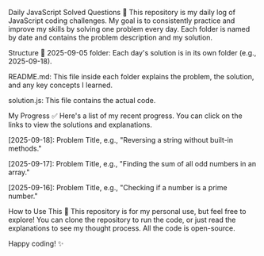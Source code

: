 Daily JavaScript Solved Questions 🚀
This repository is my daily log of JavaScript coding challenges. My goal is to consistently practice and improve my skills by solving one problem every day. Each folder is named by date and contains the problem description and my solution.

Structure 📁
2025-09-05 folder: Each day's solution is in its own folder (e.g., 2025-09-18).

README.md: This file inside each folder explains the problem, the solution, and any key concepts I learned.

solution.js: This file contains the actual code.

My Progress ✅
Here's a list of my recent progress. You can click on the links to view the solutions and explanations.

[2025-09-18]: Problem Title, e.g., "Reversing a string without built-in methods."

[2025-09-17]: Problem Title, e.g., "Finding the sum of all odd numbers in an array."

[2025-09-16]: Problem Title, e.g., "Checking if a number is a prime number."

How to Use This 🤔
This repository is for my personal use, but feel free to explore! You can clone the repository to run the code, or just read the explanations to see my thought process. All the code is open-source.

Happy coding! ✨

